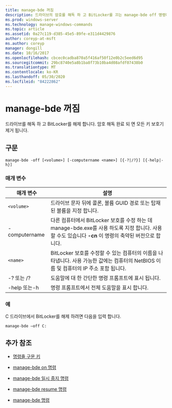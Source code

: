 ```yaml
---
title: manage-bde 꺼짐
description: 드라이브의 암호를 해독 하 고 BitLocker를 끄는 manage-bde off 명령에 대 한 참조 항목입니다.
ms.prod: windows-server
ms.technology: manage-windows-commands
ms.topic: article
ms.assetid: 0a27c119-d385-45e5-89fe-e311d4429876
author: coreyp-at-msft
ms.author: coreyp
manager: dongill
ms.date: 10/16/2017
ms.openlocfilehash: cbcec0cadba870a5f416af50f12e0b2c5eed6d95
ms.sourcegitcommit: 29bc8740e5a8b1ba8f73b10ba4d08afdf07438b0
ms.translationtype: MT
ms.contentlocale: ko-KR
ms.lasthandoff: 05/30/2020
ms.locfileid: "84222862"
---
```

# <a name="manage-bde-off"></a>manage-bde 꺼짐

드라이브를 해독 하 고 BitLocker를 해제 합니다. 암호 해독 완료 되 면 모든 키 보호기 제거 됩니다.

## <a name="syntax"></a>구문

```
manage-bde -off [<volume>] [-computername <name>] [{-?|/?}] [{-help|-h}]
```

### <a name="parameters"></a>매개 변수

| 매개 변수 | 설명 |
| --------- | ----------- |
| `<volume>` | 드라이브 문자 뒤에 콜론, 볼륨 GUID 경로 또는 탑재 된 볼륨을 지정 합니다. |
| -computername | 다른 컴퓨터에서 BitLocker 보호를 수정 하는 데 manage-bde.exe를 사용 하도록 지정 합니다. 사용할 수도 있습니다 **-cn** 이 명령의 축약된 버전으로 합니다. |
| `<name>` | BitLocker 보호를 수정할 수 있는 컴퓨터의 이름을 나타냅니다. 사용 가능한 값에는 컴퓨터의 NetBIOS 이름 및 컴퓨터의 IP 주소 포함 됩니다. |
| -? 또는 /? | 도움말에 대 한 간단한 명령 프롬프트에 표시 됩니다. |
| -help 또는-h | 명령 프롬프트에서 전체 도움말을 표시 합니다. |

### <a name="examples"></a>예

C 드라이브에서 BitLocker를 해제 하려면 다음을 입력 합니다.

```
manage-bde –off C:
```

## <a name="additional-references"></a>추가 참조

- [명령줄 구문 키](command-line-syntax-key.md)

- [manage-bde on 명령](manage-bde-on.md)

- [manage-bde 일시 중지 명령](manage-bde-pause.md)

- [manage-bde resume 명령](manage-bde-resume.md)

- [manage-bde 명령](manage-bde.md)
